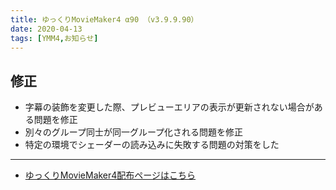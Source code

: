 ```yaml
---
title: ゆっくりMovieMaker4 α90 （v3.9.9.90）
date: 2020-04-13
tags: [YMM4,お知らせ]
---
```

## 修正
- 字幕の装飾を変更した際、プレビューエリアの表示が更新されない場合がある問題を修正
- 別々のグループ同士が同一グループ化される問題を修正
- 特定の環境でシェーダーの読み込みに失敗する問題の対策をした

---

- [ゆっくりMovieMaker4配布ページはこちら](../index.md)